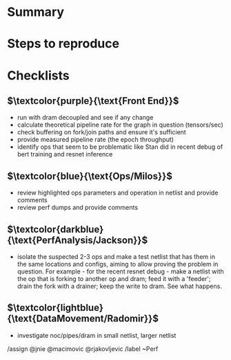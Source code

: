 # **Summary**

# **Steps to reproduce**


# **Checklists**

## $`\textcolor{purple}{\text{Front End}}`$ 
- run with dram decoupled and see if any change
- calculate theoretical pipeline rate for the graph in question (tensors/sec)
- check buffering on fork/join paths and ensure it's sufficient
- provide measured pipeline rate (the epoch throughput)
- identify ops that seem to be problematic like Stan did in recent debug of bert training and resnet inference

## $`\textcolor{blue}{\text{Ops/Milos}}`$ 
- review highlighted ops parameters and operation in netlist and provide comments
- review perf dumps and provide comments

## $`\textcolor{darkblue}{\text{PerfAnalysis/Jackson}}`$ 
- isolate the suspected 2-3 ops and make a test netlist that has them in the same locations and configs, aiming to allow proving the problem in question. For example - for the recent resnet debug - make a netlist with the op that is forking to another op and dram; feed it with a 'feeder'; drain the fork with a drainer; keep the write to dram. See what happens.

## $`\textcolor{lightblue}{\text{DataMovement/Radomir}}`$ 
- investigate noc/pipes/dram in small netlist, larger netlist

/assign @jnie @macimovic @rjakovljevic
/label ~Perf
